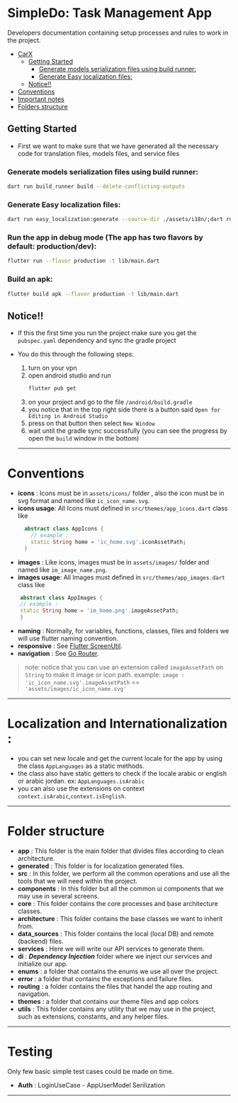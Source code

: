 # SimpleDo: Task Management App

Developers documentation containing setup processes and rules to work in the project.

<!-- TOC -->

* [CarX](#carx)
    * [Getting Started](#getting-started)
        * [Generate models serialization files using build runner:](#generate-models-serialization-files-using-build-runner-)
        * [Generate Easy localization files:](#generate-easy-localization-files-)
    * [Notice!!](#notice--)
* [Conventions](#conventions)
* [Important notes](#important-notes)
* [Folders structure](#folders-structure)

<!-- TOC -->

## Getting Started

- First we want to make sure that we have generated all the necessary code for translation files,
  models files, and service files

### Generate models serialization files using build runner:

```bash
dart run build_runner build --delete-conflicting-outputs
```

### Generate Easy localization files:

```bash
dart run easy_localization:generate --source-dir ./assets/i18n/;dart run easy_localization:generate --source-dir ./assets/i18n -f keys -o locale_keys.g.dart
```

### Run the app in debug mode (The app has two flavors by default: production/dev):

```bash
flutter run --flavor production -t lib/main.dart
```

### Build an apk:

```bash
flutter build apk --flavor production -t lib/main.dart
```

## Notice!!

* If this the first time you run the project make sure you get the `pubspec.yaml` dependency and
  sync the gradle project
* You do this through the following steps:

    1. turn on your vpn
    2. open android studio and run
       ```bash
       flutter pub get
       ```
    3. on your project and go to the file `/android/build.gradle`
    4. you notice that in the top right side there is a button
       said `Open for Editing in Android Studio`
    5. press on that button then select `New Window`
    6. wait until the gradle sync successfully (you can see the progress by open the `build` window
       in the bottom)

  ---

# Conventions

- **icons** : Icons must be in `assets/icons/` folder , also the icon must be in svg format and
  named like `ic_icon_name.svg`.
- **icons usage**: All Icons must defined in `src/themes/app_icons.dart` class like
  ```dart
    abstract class AppIcons {
      // example :
      static String home = 'ic_home.svg'.iconAssetPath;
    }
  ```
- **images** : Like icons, images must be in `assets/images/` folder and named
  like `im_image_name.png`.
- **images usage**: All Images must defined in `src/themes/app_images.dart` class like

```dart
    abstract class AppImages {
    // example :
    static String home = 'im_home.png'.imageAssetPath;
    }
```

- **naming** : Normally, for variables, functions, classes, files and folders we will use flutter
  naming convention.
- **responsive** : See [Flutter ScreenUtil](https://pub.dev/packages/flutter_screenutil).
- **navigation** : See [Go Router](https://pub.dev/packages/go_router).

> note: notice that you can use an extension called `imageAssetPath` on `String` to make it image or
> icon path.
> example:  `image : 'ic_icon_name.svg'.imageAssetPath` == `'assets/images/ic_icon_name.svg'`
---

# Localization and Internationalization :

- you can set new locale and get the current locale for the app by using the class `AppLanguages` as
  a static methods.
- the class also have static getters to check if the locale arabic or english or arabic jordan.
  ex: `AppLanguages.isArabic`
- you can also use the extensions on
  context `context.isArabic`,`context.isEnglish`.

---

# Folder structure

- **app** : This folder is the main folder that divides files according to clean architecture.
- **generated** : This folder is for localization generated files.
- **src** : In this folder, we perform all the common operations and use all the tools that we will
  need within the project.
- **components** : In this folder but all the common ui components that we may use in several
  screens.
- **core** : This folder contains the core processes and base architecture classes.
- **architecture** : This folder contains the base classes we want to inherit from.
- **data_sources** : This folder contains the local (local DB) and remote (backend) files.
- **services** : Here we will write our API services to generate them.
- **di** : ***Dependency Injection*** folder where we inject our services and initialize our app.
- **enums** : a folder that contains the enums we use all over the project.
- **error** : a folder that contains the exceptions and failure files.
- **routing** : a folder contains the files that handel the app routing and navigation.
- **themes** : a folder that contains our theme files and app colors
- **utils** : This folder contains any utility that we may use in the project, such as extensions,
  constants, and any helper files.

---

# Testing
Only few basic simple test cases could be made on time.
- **Auth** : LoginUseCase - AppUserModel Serilization

---